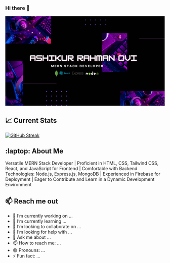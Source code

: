 ### Hi there 👋

![The San Juan Mountains are beautiful!](banner-1.png "San Juan Mountains")

## :chart_with_upwards_trend: Current Stats

[![GitHub Streak](https://github-readme-streak-stats.herokuapp.com?user=ashikurbd71&theme=tokyonight)](https://git.io/streak-stats)

## :laptop: About Me 

 Versatile MERN Stack Developer | Proficient in HTML, CSS, Tailwind CSS,
React, and JavaScript for Frontend | Comfortable with Backend Technologies:
Node.js, Express.js, MongoDB | Experienced in Firebase for Deployment |
 Eager to Contribute and Learn in a Dynamic Development Environment


## :mailbox: Reach me out

- 🔭 I’m currently working on ...
- 🌱 I’m currently learning ...
- 👯 I’m looking to collaborate on ...
- 🤔 I’m looking for help with ...
- 💬 Ask me about ...
- 📫 How to reach me: ...
- 😄 Pronouns: ...
- ⚡ Fun fact: ...

